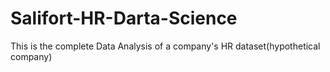 # Salifort-HR-Darta-Science
This is the complete Data Analysis of a company's HR dataset(hypothetical company)
